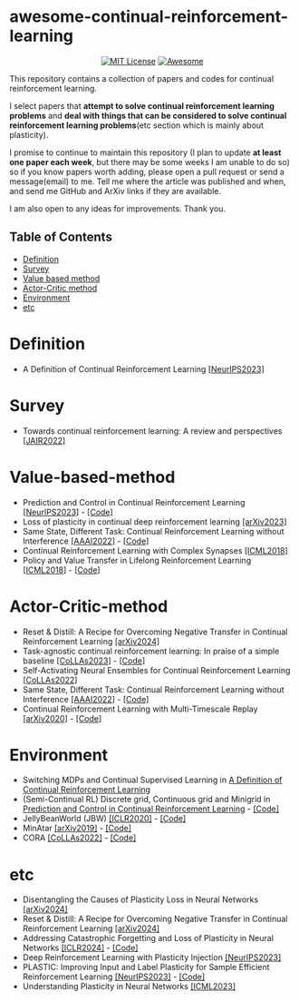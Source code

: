 # awesome-continual-reinforcement-learning

<div align="center">

[![MIT License](https://img.shields.io/badge/license-MIT-green.svg)](https://opensource.org/licenses/MIT)
[![Awesome](https://awesome.re/badge.svg)](https://awesome.re)

</div>

This repository contains a collection of papers and codes for continual reinforcement learning.

I select papers that **attempt to solve continual reinforcement learning problems** and **deal with things that can be considered to solve continual reinforcement learning problems**(etc section which is mainly about plasticity).

I promise to continue to maintain this repository (I plan to update **at least one paper each week**, but there may be some weeks I am unable to do so) so if you know papers worth adding, please open a pull request or send a message(email) to me. Tell me where the article was published and when, and send me GitHub and ArXiv links if they are available.

I am also open to any ideas for improvements. Thank you.

<h2>
Table of Contents
</h2>

- [Definition](#Definition)
- [Survey](#Survey)
- [Value based method](#Value-based-method)
- [Actor-Critic method](#Actor-Critic-method)
- [Environment](#Environment)
- [etc](#etc)

# Definition

- A Definition of Continual Reinforcement Learning [[NeurIPS2023]](<https://openreview.net/pdf?id=ZZS9WEWYbD>)

# Survey

- Towards continual reinforcement learning: A review and perspectives [[JAIR2022]](<https://www.jair.org/index.php/jair/article/download/13673/26878>)

# Value-based-method

- Prediction and Control in Continual Reinforcement Learning [[NeurIPS2023]](<https://arxiv.org/pdf/2312.11669.pdf>) - [[Code]](<https://github.com/NishanthVAnand/prediction-and-control-in-continual-reinforcement-learning>)
- Loss of plasticity in continual deep reinforcement learning [[arXiv2023]](<https://arxiv.org/pdf/2303.07507.pdf>)
- Same State, Different Task: Continual Reinforcement Learning without Interference [[AAAI2022]](<https://ojs.aaai.org/index.php/AAAI/article/view/20674/20433>) - [[Code]](<https://github.com/skezle/owl>)
- Continual Reinforcement Learning with Complex Synapses [[ICML2018]](<https://proceedings.mlr.press/v80/kaplanis18a/kaplanis18a.pdf>)
- Policy and Value Transfer in Lifelong Reinforcement Learning [[ICML2018]](<https://proceedings.mlr.press/v80/abel18b/abel18b.pdf>) - [[Code]](<https://github.com/david-abel/transfer_rl_icml_2018>)

# Actor-Critic-method

- Reset & Distill: A Recipe for Overcoming Negative Transfer in Continual Reinforcement Learning [[arXiv2024]](<https://arxiv.org/pdf/2403.05066.pdf>)
- Task-agnostic continual reinforcement learning: In praise of a simple baseline [[CoLLAs2023]](<https://arxiv.org/pdf/2205.14495.pdf>) - [[Code]](<https://github.com/amazon-science/replay-based-recurrent-rl>)
- Self-Activating Neural Ensembles for Continual Reinforcement Learning [[CoLLAs2022]](<https://proceedings.mlr.press/v199/powers22a/powers22a.pdf>)
- Same State, Different Task: Continual Reinforcement Learning without Interference [[AAAI2022]](<https://ojs.aaai.org/index.php/AAAI/article/view/20674/20433>) - [[Code]](<https://github.com/skezle/owl>)
- Continual Reinforcement Learning with Multi-Timescale Replay [[arXiv2020]](<https://arxiv.org/pdf/2004.07530.pdf>) - [[Code]](<https://github.com/ChristosKap/multi_timescale_replay>)

# Environment

- Switching MDPs and Continual Supervised Learning in [A Definition of Continual Reinforcement Learning](<https://openreview.net/pdf?id=ZZS9WEWYbD>)
- (Semi-Continual RL) Discrete grid, Continuous grid and Minigrid in [Prediction and Control in Continual Reinforcement Learning](<https://arxiv.org/pdf/2312.11669.pdf>) - [[Code]](<https://github.com/NishanthVAnand/prediction-and-control-in-continual-reinforcement-learning>)
- JellyBeanWorld (JBW) [[ICLR2020]](<https://arxiv.org/pdf/2002.06306.pdf>) - [[Code]](<https://github.com/eaplatanios/jelly-bean-world>)
- MinAtar [[arXiv2019]](<https://arxiv.org/pdf/1903.03176.pdf>) - [[Code]](<https://github.com/kenjyoung/MinAtar>)
- CORA [[CoLLAs2022]](<https://arxiv.org/pdf/2110.10067.pdf>) - [[Code]](<https://github.com/AGI-Labs/continual_rl>)

# etc
- Disentangling the Causes of Plasticity Loss in Neural Networks [[arXiv2024]](<https://arxiv.org/pdf/2402.18762.pdf>)
- Reset & Distill: A Recipe for Overcoming Negative Transfer in Continual Reinforcement Learning [[arXiv2024]](<https://arxiv.org/pdf/2403.05066.pdf>)
- Addressing Catastrophic Forgetting and Loss of Plasticity in Neural Networks [[ICLR2024]](<https://openreview.net/pdf?id=sKPzAXoylB>) - [[Code]](<https://github.com/mohmdelsayed/upgd>)
- Deep Reinforcement Learning with Plasticity Injection [[NeurIPS2023]](<https://arxiv.org/pdf/2305.15555.pdf>)
- PLASTIC: Improving Input and Label Plasticity for Sample Efficient Reinforcement Learning [[NeurIPS2023]](<https://proceedings.neurips.cc/paper_files/paper/2023/file/c464fc4516aca4e68f2a14e67c6f0402-Paper-Conference.pdf>) - [[Code]](<https://github.com/dojeon-ai/plastic>)
- Understanding Plasticity in Neural Networks [[ICML2023]](<https://arxiv.org/pdf/2303.01486.pdf>)

